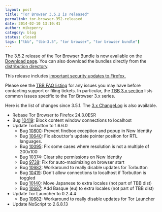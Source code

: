 ```yaml
---
layout: post
title: "Tor Browser 3.5.2 is released"
permalink: tor-browser-352-released
date: 2014-02-10 13:10:41
author: mikeperry
category: blog
status: closed
tags: ["tbb", "tbb-3.5", "tor browser", "tor browser bundle"]
---
```


The 3.5.2 release of the Tor Browser Bundle is now available on the [Download page](https://www.torproject.org/download/download-easy.html). You can also download the bundles directly from the [distribution directory](https://www.torproject.org/dist/torbrowser/3.5.2/).

This release includes [important security updates to Firefox.](https://www.mozilla.org/security/known-vulnerabilities/firefoxESR.html#firefox24.3)

Please see the [TBB FAQ listing](https://www.torproject.org/docs/faq.html.en#TBBGeneral) for any issues you may have before contacting support or filing tickets. In particular, the [TBB 3.x section](https://www.torproject.org/docs/faq.html.en#TBB3.x) lists common issues specific to the Tor Browser 3.x series.

Here is the list of changes since 3.5.1. The [3.x ChangeLog](https://gitweb.torproject.org/builders/tor-browser-bundle.git/blob/refs/heads/master:/Bundle-Data/Docs/ChangeLog.txt) is also available.

-   Rebase Tor Browser to Firefox 24.3.0ESR
-   Bug [10419](https://bugs.torproject.org/10419): Block content window connections to localhost
-   Update Torbutton to 1.6.6.0
    -   Bug [10800](https://bugs.torproject.org/10800): Prevent findbox exception and popup in New Identity
    -   Bug [10640](https://bugs.torproject.org/10640): Fix about:tor's update pointer position for RTL languages.
    -   Bug [10095](https://bugs.torproject.org/10095): Fix some cases where resolution is not a multiple of 200x100
    -   Bug [10374](https://bugs.torproject.org/10374): Clear site permissions on New Identity
    -   Bug [9738](https://bugs.torproject.org/9738): Fix for auto-maximizing on browser start
    -   Bug [10682](https://bugs.torproject.org/10682): Workaround to really disable updates for Torbutton
    -   Bug [10419](https://bugs.torproject.org/10419): Don't allow connections to localhost if Torbutton is toggled
    -   Bug [10140](https://bugs.torproject.org/10140): Move Japanese to extra locales (not part of TBB dist)
    -   Bug [10687](https://bugs.torproject.org/10687): Add Basque (eu) to extra locales (not part of TBB dist)
-   Update Tor Launcher to 0.2.4.4
    -   Bug [10682](https://bugs.torproject.org/10682): Workaround to really disable updates for Tor Launcher
-   Update NoScript to 2.6.8.13

